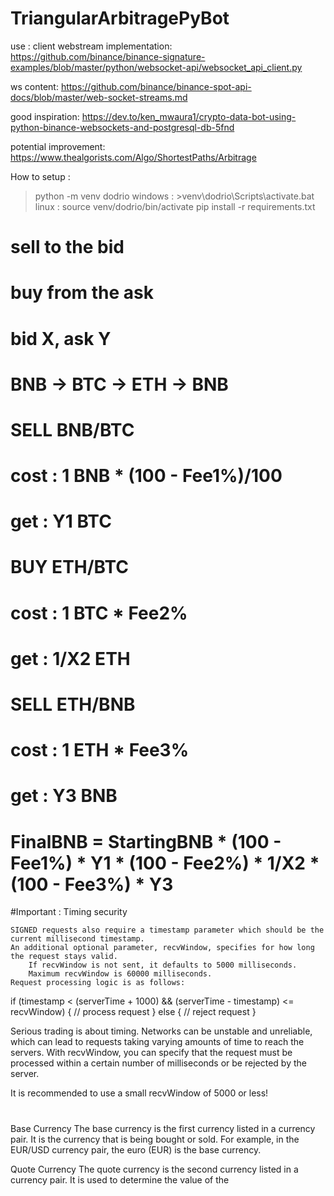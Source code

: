 # TriangularArbitragePyBot

use : 
client webstream implementation:
https://github.com/binance/binance-signature-examples/blob/master/python/websocket-api/websocket_api_client.py

ws content:
https://github.com/binance/binance-spot-api-docs/blob/master/web-socket-streams.md


good inspiration:
https://dev.to/ken_mwaura1/crypto-data-bot-using-python-binance-websockets-and-postgresql-db-5fnd

potential improvement:
https://www.thealgorists.com/Algo/ShortestPaths/Arbitrage

How to setup :
>python -m venv dodrio
windows : >venv\dodrio\Scripts\activate.bat
linux :
>source venv/dodrio/bin/activate
>pip install -r requirements.txt


# sell to the bid
# buy from the ask

# bid X, ask Y

# BNB -> BTC -> ETH -> BNB            

# SELL BNB/BTC
# cost : 1 BNB * (100 - Fee1%)/100
# get : Y1 BTC

# BUY ETH/BTC
# cost : 1 BTC * Fee2%
# get : 1/X2 ETH

# SELL ETH/BNB
# cost : 1 ETH * Fee3%
# get : Y3 BNB

# FinalBNB = StartingBNB * (100 - Fee1%) * Y1 * (100 - Fee2%) * 1/X2 * (100 - Fee3%) * Y3


#Important : 
Timing security

    SIGNED requests also require a timestamp parameter which should be the current millisecond timestamp.
    An additional optional parameter, recvWindow, specifies for how long the request stays valid.
        If recvWindow is not sent, it defaults to 5000 milliseconds.
        Maximum recvWindow is 60000 milliseconds.
    Request processing logic is as follows:

  if (timestamp < (serverTime + 1000) && (serverTime - timestamp) <= recvWindow) {
    // process request
  } else {
    // reject request
  }

Serious trading is about timing. Networks can be unstable and unreliable, which can lead to requests taking varying amounts of time to reach the servers. With recvWindow, you can specify that the request must be processed within a certain number of milliseconds or be rejected by the server.

It is recommended to use a small recvWindow of 5000 or less!

#
Base Currency
The base currency is the first currency listed in a currency pair. It is the currency that is being bought or sold. For example, in the EUR/USD currency pair, the euro (EUR) is the base currency.

Quote Currency
The quote currency is the second currency listed in a currency pair. It is used to determine the value of the 